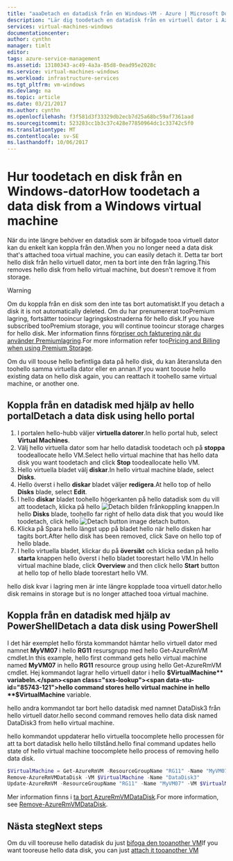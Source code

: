 ```yaml
---
title: "aaaDetach en datadisk från en Windows-VM - Azure | Microsoft Docs"
description: "Lär dig toodetach en datadisk från en virtuell dator i Azure med hjälp av hello Resource Manager-modellen."
services: virtual-machines-windows
documentationcenter: 
author: cynthn
manager: timlt
editor: 
tags: azure-service-management
ms.assetid: 13180343-ac49-4a3a-85d8-0ead95e2028c
ms.service: virtual-machines-windows
ms.workload: infrastructure-services
ms.tgt_pltfrm: vm-windows
ms.devlang: na
ms.topic: article
ms.date: 03/21/2017
ms.author: cynthn
ms.openlocfilehash: f3f581d3f33329db2ecb7d25a68bc59af7361aad
ms.sourcegitcommit: 523283cc1b3c37c428e77850964dc1c33742c5f0
ms.translationtype: MT
ms.contentlocale: sv-SE
ms.lasthandoff: 10/06/2017
---
```

# <a name="how-toodetach-a-data-disk-from-a-windows-virtual-machine"></a><span data-ttu-id="85743-103">Hur toodetach en disk från en Windows-dator</span><span class="sxs-lookup"><span data-stu-id="85743-103">How toodetach a data disk from a Windows virtual machine</span></span>
<span data-ttu-id="85743-104">När du inte längre behöver en datadisk som är bifogade tooa virtuell dator kan du enkelt kan koppla från den.</span><span class="sxs-lookup"><span data-stu-id="85743-104">When you no longer need a data disk that's attached tooa virtual machine, you can easily detach it.</span></span> <span data-ttu-id="85743-105">Detta tar bort hello disk från hello virtuell dator, men ta bort inte den från lagring.</span><span class="sxs-lookup"><span data-stu-id="85743-105">This removes hello disk from hello virtual machine, but doesn't remove it from storage.</span></span>

> [!WARNING]
> <span data-ttu-id="85743-106">Om du koppla från en disk som den inte tas bort automatiskt.</span><span class="sxs-lookup"><span data-stu-id="85743-106">If you detach a disk it is not automatically deleted.</span></span> <span data-ttu-id="85743-107">Om du har prenumererat tooPremium lagring, fortsätter tooincur lagringskostnaderna för hello disk.</span><span class="sxs-lookup"><span data-stu-id="85743-107">If you have subscribed tooPremium storage, you will continue tooincur storage charges for hello disk.</span></span> <span data-ttu-id="85743-108">Mer information finns för[priser och fakturering när du använder Premiumlagring](../../storage/common/storage-premium-storage.md#pricing-and-billing).</span><span class="sxs-lookup"><span data-stu-id="85743-108">For more information refer too[Pricing and Billing when using Premium Storage](../../storage/common/storage-premium-storage.md#pricing-and-billing).</span></span>
>
>

<span data-ttu-id="85743-109">Om du vill toouse hello befintliga data på hello disk, du kan återansluta den toohello samma virtuella dator eller en annan.</span><span class="sxs-lookup"><span data-stu-id="85743-109">If you want toouse hello existing data on hello disk again, you can reattach it toohello same virtual machine, or another one.</span></span>

## <a name="detach-a-data-disk-using-hello-portal"></a><span data-ttu-id="85743-110">Koppla från en datadisk med hjälp av hello portal</span><span class="sxs-lookup"><span data-stu-id="85743-110">Detach a data disk using hello portal</span></span>
1. <span data-ttu-id="85743-111">I portalen hello-hubb väljer **virtuella datorer**.</span><span class="sxs-lookup"><span data-stu-id="85743-111">In hello portal hub, select **Virtual Machines**.</span></span>
2. <span data-ttu-id="85743-112">Välj hello virtuella dator som har hello datadisk toodetach och på **stoppa** toodeallocate hello VM.</span><span class="sxs-lookup"><span data-stu-id="85743-112">Select hello virtual machine that has hello data disk you want toodetach and click **Stop** toodeallocate hello VM.</span></span>
3. <span data-ttu-id="85743-113">Hello virtuella bladet välj **diskar**.</span><span class="sxs-lookup"><span data-stu-id="85743-113">In hello virtual machine blade, select **Disks**.</span></span>
4. <span data-ttu-id="85743-114">Hello överst i hello **diskar** bladet väljer **redigera**.</span><span class="sxs-lookup"><span data-stu-id="85743-114">At hello top of hello **Disks** blade, select **Edit**.</span></span>
5. <span data-ttu-id="85743-115">I hello **diskar** bladet toohello högerkanten på hello datadisk som du vill att toodetach, klicka på hello ![Detach bilden](./media/detach-disk/detach.png) frånkoppling knappen.</span><span class="sxs-lookup"><span data-stu-id="85743-115">In hello **Disks** blade, toohello far right of hello data disk that you would like toodetach, click hello ![Detach button image](./media/detach-disk/detach.png) detach button.</span></span>
5. <span data-ttu-id="85743-116">Klicka på Spara hello längst upp på bladet hello när hello disken har tagits bort.</span><span class="sxs-lookup"><span data-stu-id="85743-116">After hello disk has been removed, click Save on hello top of hello blade.</span></span>
6. <span data-ttu-id="85743-117">I hello virtuella bladet, klickar du på **översikt** och klicka sedan på hello **starta** knappen hello överst i hello bladet toorestart hello VM.</span><span class="sxs-lookup"><span data-stu-id="85743-117">In hello virtual machine blade, click **Overview** and then click hello **Start** button at hello top of hello blade toorestart hello VM.</span></span>



<span data-ttu-id="85743-118">hello disk kvar i lagring men är inte längre kopplade tooa virtuell dator.</span><span class="sxs-lookup"><span data-stu-id="85743-118">hello disk remains in storage but is no longer attached tooa virtual machine.</span></span>

## <a name="detach-a-data-disk-using-powershell"></a><span data-ttu-id="85743-119">Koppla från en datadisk med hjälp av PowerShell</span><span class="sxs-lookup"><span data-stu-id="85743-119">Detach a data disk using PowerShell</span></span>
<span data-ttu-id="85743-120">I det här exemplet hello första kommandot hämtar hello virtuell dator med namnet **MyVM07** i hello **RG11** resursgrupp med hello Get-AzureRmVM cmdlet.</span><span class="sxs-lookup"><span data-stu-id="85743-120">In this example, hello first command gets hello virtual machine named **MyVM07** in hello **RG11** resource group using hello Get-AzureRmVM cmdlet.</span></span> <span data-ttu-id="85743-121">Hej kommandot lagrar hello virtuell dator i hello **$VirtualMachine** variabeln.</span><span class="sxs-lookup"><span data-stu-id="85743-121">hello command stores hello virtual machine in hello **$VirtualMachine** variable.</span></span>

<span data-ttu-id="85743-122">hello andra kommandot tar bort hello datadisk med namnet DataDisk3 från hello virtuell dator.</span><span class="sxs-lookup"><span data-stu-id="85743-122">hello second command removes hello data disk named DataDisk3 from hello virtual machine.</span></span>

<span data-ttu-id="85743-123">hello kommandot uppdaterar hello virtuella toocomplete hello processen för att ta bort datadisk hello hello tillstånd.</span><span class="sxs-lookup"><span data-stu-id="85743-123">hello final command updates hello state of hello virtual machine toocomplete hello process of removing hello data disk.</span></span>

```powershell
$VirtualMachine = Get-AzureRmVM -ResourceGroupName "RG11" -Name "MyVM07"
Remove-AzureRmVMDataDisk -VM $VirtualMachine -Name "DataDisk3"
Update-AzureRmVM -ResourceGroupName "RG11" -Name "MyVM07" -VM $VirtualMachine
```

<span data-ttu-id="85743-124">Mer information finns i [ta bort AzureRmVMDataDisk](/powershell/module/azurerm.compute/remove-azurermvmdatadisk).</span><span class="sxs-lookup"><span data-stu-id="85743-124">For more information, see [Remove-AzureRmVMDataDisk](/powershell/module/azurerm.compute/remove-azurermvmdatadisk).</span></span>

## <a name="next-steps"></a><span data-ttu-id="85743-125">Nästa steg</span><span class="sxs-lookup"><span data-stu-id="85743-125">Next steps</span></span>
<span data-ttu-id="85743-126">Om du vill tooreuse hello datadisk du just [bifoga den tooanother VM](attach-managed-disk-portal.md?toc=%2fazure%2fvirtual-machines%2fwindows%2ftoc.json)</span><span class="sxs-lookup"><span data-stu-id="85743-126">If you want tooreuse hello data disk, you can just [attach it tooanother VM](attach-managed-disk-portal.md?toc=%2fazure%2fvirtual-machines%2fwindows%2ftoc.json)</span></span>

